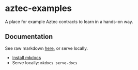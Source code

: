 # aztec-examples

A place for example Aztec contracts to learn in a hands-on way.

## Documentation

See raw markdown [here](./docs/index.md), or serve locally.

- [Install mkdocs](https://www.mkdocs.org/getting-started/#installation)
- Serve locally: `mkdocs serve-docs`
